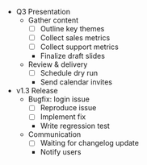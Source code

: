 * Q3 Presentation
  * Gather content
    - [ ] Outline key themes
    - [ ] Collect sales metrics
    - [ ] Collect support metrics
    - Finalize draft slides
  * Review & delivery
    - [ ] Schedule dry run
    - Send calendar invites
* v1.3 Release
  * Bugfix: login issue
    - [ ] Reproduce issue
    - [ ] Implement fix
    - Write regression test
  * Communication
    - [ ] Waiting for changelog update
    - Notify users